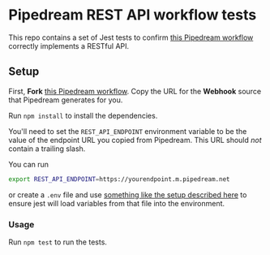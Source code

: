# Pipedream REST API workflow tests

This repo contains a set of Jest tests to confirm [this Pipedream workflow](https://pipedream.com/@dylburger/mock-an-api-with-pipedream-and-kvdb-io-p_pWCnBq/readme) correctly implements a RESTful API.

## Setup

First, **Fork** [this Pipedream workflow](https://pipedream.com/@dylburger/mock-an-api-with-pipedream-and-kvdb-io-p_pWCnBq/readme). Copy the URL for the **Webhook** source that Pipedream generates for you.

Run `npm install` to install the dependencies.

You'll need to set the `REST_API_ENDPOINT` environment variable to be the value of the endpoint URL you copied from Pipedream. This URL should _not_ contain a trailing slash.

You can run

```bash
export REST_API_ENDPOINT=https://yourendpoint.m.pipedream.net
```

or create a `.env` file and use [something like the setup described here](https://medium.com/@lusbuab/using-dotenv-with-jest-7e735b34e55f) to ensure jest will load variables from that file into the environment.

### Usage

Run `npm test` to run the tests.
